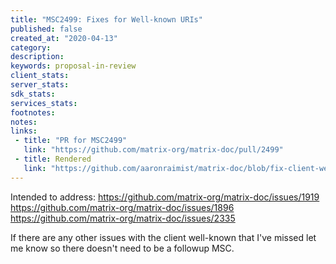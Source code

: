```yaml
---
title: "MSC2499: Fixes for Well-known URIs"
published: false
created_at: "2020-04-13"
category:
description:
keywords: proposal-in-review
client_stats:
server_stats:
sdk_stats:
services_stats:
footnotes:
notes:
links:
 - title: "PR for MSC2499"
   link: "https://github.com/matrix-org/matrix-doc/pull/2499"
 - title: Rendered
   link: "https://github.com/aaronraimist/matrix-doc/blob/fix-client-well-known/proposals/2499-client-well-known-fixes.md"
---
```


Intended to address:
https://github.com/matrix-org/matrix-doc/issues/1919
https://github.com/matrix-org/matrix-doc/issues/1896
https://github.com/matrix-org/matrix-doc/issues/2335

If there are any other issues with the client well-known that I've missed let me know so there doesn't need to be a followup MSC.
